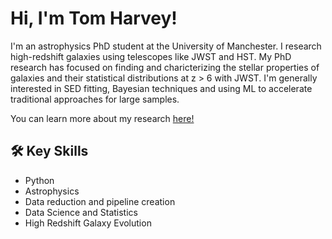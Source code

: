 # Hi, I'm Tom Harvey!

I'm an astrophysics PhD student at the University of Manchester. I research high-redshift galaxies using telescopes like JWST and HST. My PhD research has focused on finding and charicterizing the stellar properties of galaxies and their statistical distributions at z > 6 with JWST. I'm generally interested in SED fitting, Bayesian techniques and using ML to accelerate traditional approaches for large samples. 

You can learn more about my research [here!](https://thomas-harvey.com/)

##  🛠️ Key Skills
- Python
- Astrophysics
- Data reduction and pipeline creation
- Data Science and Statistics
- High Redshift Galaxy Evolution

